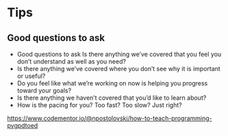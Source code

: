 # Tips

## Good questions to ask
- Good questions to ask Is there anything we’ve covered that you feel you don’t understand as well as you need? 
- Is there anything we’ve covered where you don’t see why it is important or useful? 
- Do you feel like what we’re working on now is helping you progress toward your goals? 
- Is there anything we haven’t covered that you’d like to learn about?
- How is the pacing for you? Too fast? Too slow? Just right?

https://www.codementor.io/@npostolovski/how-to-teach-programming-pvgpdtoed
